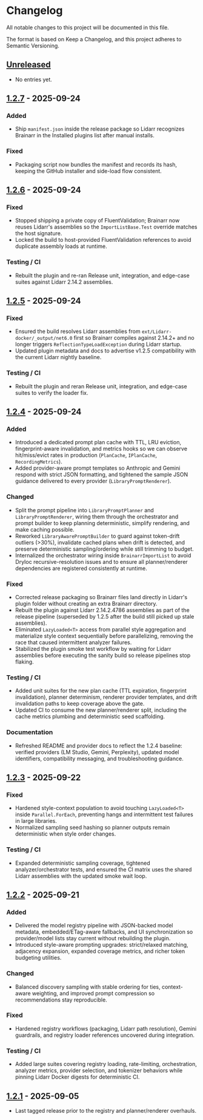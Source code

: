 # Changelog

All notable changes to this project will be documented in this file.

The format is based on Keep a Changelog, and this project adheres to Semantic Versioning.

## [Unreleased]

- No entries yet.

## [1.2.7] - 2025-09-24

### Added

- Ship `manifest.json` inside the release package so Lidarr recognizes Brainarr in the Installed plugins list after manual installs.

### Fixed

- Packaging script now bundles the manifest and records its hash, keeping the GitHub installer and side-load flow consistent.

## [1.2.6] - 2025-09-24

### Fixed

- Stopped shipping a private copy of FluentValidation; Brainarr now reuses Lidarr's assemblies so the `ImportListBase.Test` override matches the host signature.
- Locked the build to host-provided FluentValidation references to avoid duplicate assembly loads at runtime.

### Testing / CI

- Rebuilt the plugin and re-ran Release unit, integration, and edge-case suites against Lidarr 2.14.2 assemblies.

## [1.2.5] - 2025-09-24

### Fixed

- Ensured the build resolves Lidarr assemblies from `ext/Lidarr-docker/_output/net6.0` first so Brainarr compiles against 2.14.2+ and no longer triggers `ReflectionTypeLoadException` during Lidarr startup.
- Updated plugin metadata and docs to advertise v1.2.5 compatibility with the current Lidarr nightly baseline.

### Testing / CI

- Rebuilt the plugin and reran Release unit, integration, and edge-case suites to verify the loader fix.

## [1.2.4] - 2025-09-24

### Added

- Introduced a dedicated prompt plan cache with TTL, LRU eviction, fingerprint-aware invalidation, and metrics hooks so we can observe hit/miss/evict rates in production (`PlanCache`, `IPlanCache`, `RecordingMetrics`).
- Added provider-aware prompt templates so Anthropic and Gemini respond with strict JSON formatting, and tightened the sample JSON guidance delivered to every provider (`LibraryPromptRenderer`).

### Changed

- Split the prompt pipeline into `LibraryPromptPlanner` and `LibraryPromptRenderer`, wiring them through the orchestrator and prompt builder to keep planning deterministic, simplify rendering, and make caching possible.
- Reworked `LibraryAwarePromptBuilder` to guard against token-drift outliers (>30%), invalidate cached plans when drift is detected, and preserve deterministic sampling/ordering while still trimming to budget.
- Internalized the orchestrator wiring inside `BrainarrImportList` to avoid DryIoc recursive-resolution issues and to ensure all planner/renderer dependencies are registered consistently at runtime.

### Fixed

- Corrected release packaging so Brainarr files land directly in Lidarr's plugin folder without creating an extra Brainarr directory.
- Rebuilt the plugin against Lidarr 2.14.2.4786 assemblies as part of the release pipeline (superseded by 1.2.5 after the build still picked up stale assemblies).
- Eliminated `LazyLoaded<T>` access from parallel style aggregation and materialize style context sequentially before parallelizing, removing the race that caused intermittent analyzer failures.
- Stabilized the plugin smoke test workflow by waiting for Lidarr assemblies before executing the sanity build so release pipelines stop flaking.

### Testing / CI

- Added unit suites for the new plan cache (TTL expiration, fingerprint invalidation), planner determinism, renderer provider templates, and drift invalidation paths to keep coverage above the gate.
- Updated CI to consume the new planner/renderer split, including the cache metrics plumbing and deterministic seed scaffolding.

### Documentation

- Refreshed README and provider docs to reflect the 1.2.4 baseline: verified providers (LM Studio, Gemini, Perplexity), updated model identifiers, compatibility messaging, and troubleshooting guidance.

## [1.2.3] - 2025-09-22

### Fixed

- Hardened style-context population to avoid touching `LazyLoaded<T>` inside `Parallel.ForEach`, preventing hangs and intermittent test failures in large libraries.
- Normalized sampling seed hashing so planner outputs remain deterministic when style order changes.

### Testing / CI

- Expanded deterministic sampling coverage, tightened analyzer/orchestrator tests, and ensured the CI matrix uses the shared Lidarr assemblies with the updated smoke wait loop.

## [1.2.2] - 2025-09-21

### Added

- Delivered the model registry pipeline with JSON-backed model metadata, embedded/ETag-aware fallbacks, and UI synchronization so provider/model lists stay current without rebuilding the plugin.
- Introduced style-aware prompting upgrades: strict/relaxed matching, adjacency expansion, expanded coverage metrics, and richer token budgeting utilities.

### Changed

- Balanced discovery sampling with stable ordering for ties, context-aware weighting, and improved prompt compression so recommendations stay reproducible.

### Fixed

- Hardened registry workflows (packaging, Lidarr path resolution), Gemini guardrails, and registry loader references uncovered during integration.

### Testing / CI

- Added large suites covering registry loading, rate-limiting, orchestration, analyzer metrics, provider selection, and tokenizer behaviors while pinning Lidarr Docker digests for deterministic CI.

## [1.2.1] - 2025-09-05

- Last tagged release prior to the registry and planner/renderer overhauls.

[Unreleased]: https://github.com/RicherTunes/Brainarr/compare/v1.2.7...main
[1.2.7]: https://github.com/RicherTunes/Brainarr/compare/v1.2.6...v1.2.7
[1.2.6]: https://github.com/RicherTunes/Brainarr/compare/v1.2.5...v1.2.6
[1.2.5]: https://github.com/RicherTunes/Brainarr/compare/v1.2.4...v1.2.5
[1.2.4]: https://github.com/RicherTunes/Brainarr/compare/v1.2.3...v1.2.4
[1.2.3]: https://github.com/RicherTunes/Brainarr/compare/v1.2.2...v1.2.3
[1.2.2]: https://github.com/RicherTunes/Brainarr/compare/v1.2.1...v1.2.2
[1.2.1]: https://github.com/RicherTunes/Brainarr/compare/v1.2.0...v1.2.1
